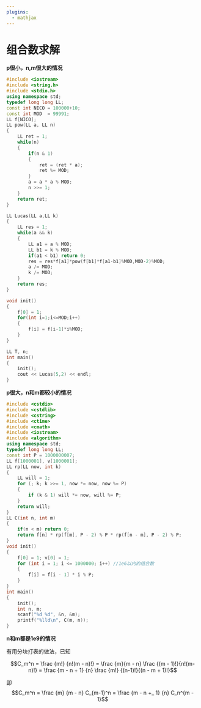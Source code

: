 ```yaml
---
plugins:
  - mathjax
---
```


# 组合数求解

**p很小，n,m很大的情况**

```cpp
#include <iostream>  
#include <string.h>  
#include <stdio.h>  
using namespace std;  
typedef long long LL;
const int NICO = 100000+10;
const int MOD  = 99991;
LL f[NICO];  
LL pow(LL a, LL n)
{
    LL ret = 1;
    while(n)
    {
        if(n & 1)
        {
            ret = (ret * a);
            ret %= MOD;
        }
        a = a * a % MOD;
        n >>= 1;
    }
    return ret;
}

LL Lucas(LL a,LL k) 
{  
    LL res = 1;  
    while(a && k)  
    {  
        LL a1 = a % MOD;
        LL b1 = k % MOD;  
        if(a1 < b1) return 0;
        res = res*f[a1]*pow(f[b1]*f[a1-b1]%MOD,MOD-2)%MOD;
        a /= MOD;  
        k /= MOD;  
    }  
    return res;  
}  

void init()  
{  
    f[0] = 1;  
    for(int i=1;i<=MOD;i++) 
    { 
        f[i] = f[i-1]*i%MOD;    
    }
}  

LL T, n;
int main()  
{  
    init();
    cout << Lucas(5,2) << endl;
}
```

**p很大，n和m都较小的情况**

```cpp
#include <cstdio>
#include <cstdlib>
#include <cstring>
#include <ctime>
#include <cmath>
#include <iostream>
#include <algorithm>
using namespace std;
typedef long long LL;
const int P = 1000000007;
LL f[1000001], v[1000001];
LL rp(LL now, int k) 
{
    LL will = 1;
    for (; k; k >>= 1, now *= now, now %= P) 
    {
        if (k & 1) will *= now, will %= P;
    }
    return will;
}
LL C(int n, int m) 
{
    if(n < m) return 0;
    return f[n] * rp(f[m], P - 2) % P * rp(f[n - m], P - 2) % P;
}
void init()
{
    f[0] = 1; v[0] = 1;
    for (int i = 1; i <= 1000000; i++) //1e6以内的组合数
    {
        f[i] = f[i - 1] * i % P;
    }
}
int main() 
{
    init();
    int n, m;
    scanf("%d %d", &n, &m);
    printf("%lld\n", C(m, n));
}
```

**n和m都是1e9的情况**

有用分块打表的做法，已知

$$C_m^n = \frac {m!} {n!(m - n)!} = \frac {m}{m - n} \frac {(m - 1)!}{n!(m-n)!} = \frac {m - n + 1} {n} \frac {m!} {(n-1)!}{(n - m + 1)!}$$

即 $$C_m^n = \frac {m} {m - n} C_{m-1}^n = \frac {m - n +_ 1} {n} C_n^{m - 1}$$

